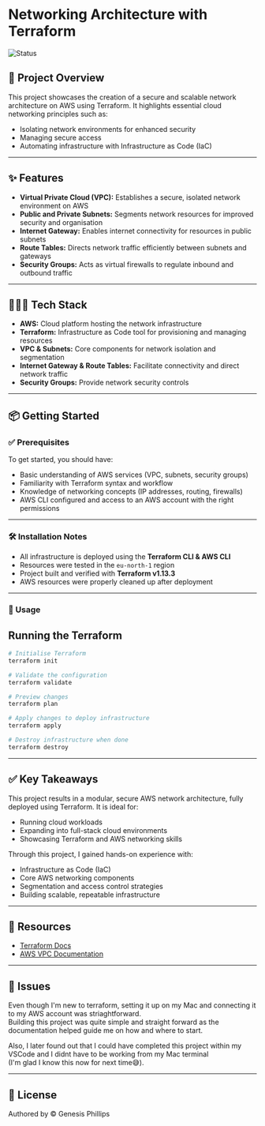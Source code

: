 # Networking Architecture with Terraform

![Status](https://img.shields.io/badge/status-Completed-brightgreen)

## 🚀 Project Overview

This project showcases the creation of a secure and scalable network architecture on AWS using Terraform. It highlights essential cloud networking principles such as:

- Isolating network environments for enhanced security
- Managing secure access
- Automating infrastructure with Infrastructure as Code (IaC)

---

## ✨ Features

- **Virtual Private Cloud (VPC):** Establishes a secure, isolated network environment on AWS
- **Public and Private Subnets:** Segments network resources for improved security and organisation
- **Internet Gateway:** Enables internet connectivity for resources in public subnets
- **Route Tables:** Directs network traffic efficiently between subnets and gateways
- **Security Groups:** Acts as virtual firewalls to regulate inbound and outbound traffic 

---

## 👨🏽‍💻 Tech Stack

- **AWS:** Cloud platform hosting the network infrastructure
- **Terraform:** Infrastructure as Code tool for provisioning and managing resources
- **VPC & Subnets:** Core components for network isolation and segmentation
- **Internet Gateway & Route Tables:** Facilitate connectivity and direct network traffic
- **Security Groups:** Provide network security controls

---

## 📦 Getting Started

### ✅ Prerequisites

To get started, you should have:

- Basic understanding of AWS services (VPC, subnets, security groups)  
- Familiarity with Terraform syntax and workflow  
- Knowledge of networking concepts (IP addresses, routing, firewalls)  
- AWS CLI configured and access to an AWS account with the right permissions  

---

### 🛠️ Installation Notes

- All infrastructure is deployed using the **Terraform CLI & AWS CLI**  
- Resources were tested in the `eu-north-1` region  
- Project built and verified with **Terraform v1.13.3**  
- AWS resources were properly cleaned up after deployment  

---

### 📖 Usage

## Running the Terraform

```bash
# Initialise Terraform
terraform init

# Validate the configuration
terraform validate

# Preview changes
terraform plan

# Apply changes to deploy infrastructure
terraform apply

# Destroy infrastructure when done
terraform destroy
```

---

## ✅ Key Takeaways

This project results in a modular, secure AWS network architecture, fully deployed using Terraform. It is ideal for:
- Running cloud workloads
- Expanding into full-stack cloud environments
- Showcasing Terraform and AWS networking skills

Through this project, I gained hands-on experience with:
- Infrastructure as Code (IaC)
- Core AWS networking components
- Segmentation and access control strategies
- Building scalable, repeatable infrastructure

---

## 🔗 Resources

- [Terraform Docs](https://developer.hashicorp.com/terraform/docs)  
- [AWS VPC Documentation](https://docs.aws.amazon.com/vpc/latest/userguide/)
  
---

## 🐛 Issues

Even though I'm new to terraform, setting it up on my Mac and connecting it to my AWS account was striaghtforward. <br>
Building this project was quite simple and straight forward as the documentation helped guide me on how and where to start.

Also, I later found out that I could have completed this project within my VSCode and I didnt have to be working from my Mac terminal<br>
(I'm glad I know this now for next time😅).

---

## 📜 License

Authored by © Genesis Phillips
